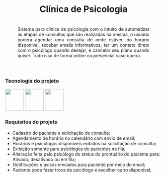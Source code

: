 <h1 style="text-align: center;">Clínica de Psicologia</h1>
 
  <p style="padding: 20px 40px 40px 40px; text-align: justify;">Sistema para clínica de psicologia com o intuito de automatizar as etapas de consultas que são realizadas na mesma, o usuário poderá agendar uma consulta de onde estiver, no horário disponível, receber emails informativos, ter um contato direto com o psicólogo quando desejar, e cancelar seu plano quando quiser. Tudo isso de forma online ou presencial caso queira.  
 </p>

 
   <h3>Tecnologia do projeto</h3>

<div>
        <img width="60" height="70" src="https://icongr.am/devicon/mysql-original-wordmark.svg?size=128&color=a234d5" alt="">
        <img width="60" height="70" src="https://icongr.am/devicon/php-original.svg?size=128&color=a234d5" alt="">
        <img width="60" height="70" src="https://icongr.am/devicon/bootstrap-plain-wordmark.svg?size=128&color=a234d5" alt="">
</div>
 
 <h3>Requisitos do projeto</h3>
 
 - Cadastro do paciente e solicitação de consulta;
 - Agendamento de horário no calendário com envio de email;
 - Horários e psicólogos disponíveis exibidos na solicitação de consulta; 
 - Exibição somente para psicólogos de pacientes na fila;
 - Alteração feita pelo psicólogo do status do prontuário do paciente para: Ativado, desativado ou em fila;
 - Notificações e avisos enviados para paciente por meio do email; 
 - Paciente pode fazer troca de psicólogo e escolher outro disponível;
 
 <br> 
 <br> 
 <img src="https://user-images.githubusercontent.com/39596008/187743472-fc5b37af-afd6-475a-857d-161a3298595f.png" alt="">
 

 

